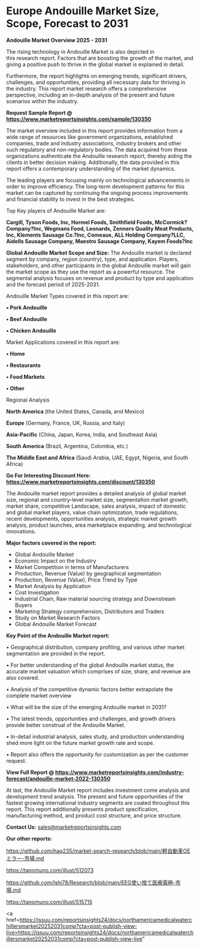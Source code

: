 # Europe Andouille Market Size, Scope, Forecast to 2031

<Strong> Andouille Market Overview 2025 - 2031</strong>

The rising technology in Andouille Market is also depicted in this research report. Factors that are boosting the growth of the market, and giving a positive push to thrive in the global market is explained in detail.

Furthermore, the report highlights on emerging trends, significant drivers, challenges, and opportunities, providing all necessary data for thriving in the industry. This report market research offers a comprehensive perspective, including an in-depth analysis of the present and future scenarios within the industry.

<strong>Request Sample Report @ <a href=https://www.marketreportsinsights.com/sample/130350>https://www.marketreportsinsights.com/sample/130350</a></strong>

The market overview included in this report provides information from a wide range of resources like government organizations, established companies, trade and industry associations, industry brokers and other such regulatory and non-regulatory bodies. The data acquired from these organizations authenticate the Andouille research report, thereby aiding the clients in better decision making. Additionally, the data provided in this report offers a contemporary understanding of the market dynamics.

The leading players are focusing mainly on technological advancements in order to improve efficiency. The long-term development patterns for this market can be captured by continuing the ongoing process improvements and financial stability to invest in the best strategies.

Top Key players of Andouille Market are:

<strong>Cargill, Tyson Foods, Inc, Hormel Foods, Smithfield Foods, McCormick?Company?Inc, Wegmans Food, Leonards, Zenners Quality Meat Products, Inc, Klements Sausage Co.?Inc, Comeaux, ALL Holding Company?LLC, Aidells Sausage Company, Maestro Sausage Company, Kayem Foods?Inc</strong>

<strong><b>Global Andouille Market Scope and Size:</b></strong>
The Andouille market is declared segment by company, region (country), type, and application. Players, stakeholders, and other participants in the global Andouille market will gain the market scope as they use the report as a powerful resource. The segmental analysis focuses on revenue and product by type and application and the forecast period of 2025-2031.

Andouille Market Types covered in this report are:

<strong>• Pork Andouille

• Beef Andouille

• Chicken Andouille</strong>

Market Applications covered in this report are:

<strong>• Home

• Restaurants

• Food Markets

• Other</strong> 

Regional Analysis

<strong>North America</strong> (the United States, Canada, and Mexico)

<strong>Europe</strong> (Germany, France, UK, Russia, and Italy)

<strong>Asia-Pacific</strong> (China, Japan, Korea, India, and Southeast Asia)

<strong>South America</strong> (Brazil, Argentina, Colombia, etc.)

<strong>The Middle East and Africa</strong> (Saudi Arabia, UAE, Egypt, Nigeria, and South Africa)

<strong>Go For Interesting Discount Here: <a href=https://www.marketreportsinsights.com/discount/130350>https://www.marketreportsinsights.com/discount/130350</a></strong>

The Andouille market report provides a detailed analysis of global market size, regional and country-level market size, segmentation market growth, market share, competitive Landscape, sales analysis, impact of domestic and global market players, value chain optimization, trade regulations, recent developments, opportunities analysis, strategic market growth analysis, product launches, area marketplace expanding, and technological innovations.

<strong><b>Major factors covered in the report:</b></strong>
<ul>
  <li>Global Andouille Market </li>
  <li>Economic Impact on the Industry</li>
  <li>Market Competition in terms of Manufacturers</li>
  <li>Production, Revenue (Value) by geographical segmentation</li>
  <li>Production, Revenue (Value), Price Trend by Type</li>
  <li>Market Analysis by Application</li>
  <li>Cost Investigation</li>
  <li>Industrial Chain, Raw material sourcing strategy and Downstream Buyers</li>
  <li>Marketing Strategy comprehension, Distributors and Traders</li>
  <li>Study on Market Research Factors</li>
  <li>Global Andouille Market Forecast</li>
</ul>

<strong><b>Key Point of the Andouille Market report:</b></strong>

• Geographical distribution, company profiling, and various other market segmentation are provided in the report.

• For better understanding of the global Andouille market status, the accurate market valuation which comprises of size, share, and revenue are also covered.

• Analysis of the competitive dynamic factors better extrapolate the complete market overview

• What will be the size of the emerging Andouille market in 2031?

• The latest trends, opportunities and challenges, and growth drivers provide better construal of the Andouille Market.

• In-detail industrial analysis, sales study, and production understanding shed more light on the future market growth rate and scope.

• Report also offers the opportunity for customization as per the customer request.

<strong><b>View Full Report @ <a href=https://www.marketreportsinsights.com/industry-forecast/andouille-market-2022-130350>https://www.marketreportsinsights.com/industry-forecast/andouille-market-2022-130350</a></b></strong>


At last, the Andouille Market report includes investment come analysis and development trend analysis. The present and future opportunities of the fastest growing international industry segments are coated throughout this report. This report additionally presents product specification, manufacturing method, and product cost structure, and price structure.

<strong>Contact Us:</strong>
sales@marketreportsinsights.com

<strong>Our other reports:</strong>

<a href=https://github.com/haq235/market-search-research/blob/main/軽自動車OEミラー-市場.md>https://github.com/haq235/market-search-research/blob/main/軽自動車OEミラー-市場.md</a>

<a href=https://tanomuno.com/illust/512073>https://tanomuno.com/illust/512073</a>

<a href=https://github.com/Ishi78/Research/blob/main/EEG使い捨て医療電極-市場.md>https://github.com/Ishi78/Research/blob/main/EEG使い捨て医療電極-市場.md</a>

<a href=https://tanomuno.com/illust/515715>https://tanomuno.com/illust/515715</a>

<a href=https://issuu.com/reportsinsights24/docs/northamericamedicalwaterchillersmarket20252031comp?cta=post-publish-view-live>https://issuu.com/reportsinsights24/docs/northamericamedicalwaterchillersmarket20252031comp?cta=post-publish-view-live</a>"
